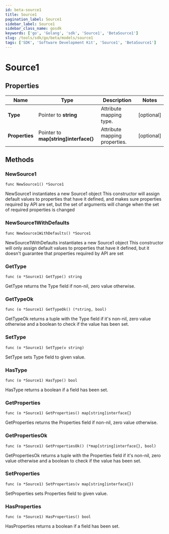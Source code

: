 ```yaml
---
id: beta-source1
title: Source1
pagination_label: Source1
sidebar_label: Source1
sidebar_class_name: gosdk
keywords: ['go', 'Golang', 'sdk', 'Source1', 'BetaSource1']
slug: /tools/sdk/go/beta/models/source1
tags: ['SDK', 'Software Development Kit', 'Source1', 'BetaSource1']
---
```


# Source1

## Properties

| Name | Type | Description | Notes |
| --- | --- | --- | --- |
| **Type** | Pointer to **string** | Attribute mapping type. | [optional] |
| **Properties** | Pointer to **map[string]interface{}** | Attribute mapping properties. | [optional] |

## Methods

### NewSource1

`func NewSource1() *Source1`

NewSource1 instantiates a new Source1 object This constructor will assign default values to properties that have it defined, and makes sure properties required by API are set, but the set of arguments will change when the set of required properties is changed

### NewSource1WithDefaults

`func NewSource1WithDefaults() *Source1`

NewSource1WithDefaults instantiates a new Source1 object This constructor will only assign default values to properties that have it defined, but it doesn't guarantee that properties required by API are set

### GetType

`func (o *Source1) GetType() string`

GetType returns the Type field if non-nil, zero value otherwise.

### GetTypeOk

`func (o *Source1) GetTypeOk() (*string, bool)`

GetTypeOk returns a tuple with the Type field if it's non-nil, zero value otherwise and a boolean to check if the value has been set.

### SetType

`func (o *Source1) SetType(v string)`

SetType sets Type field to given value.

### HasType

`func (o *Source1) HasType() bool`

HasType returns a boolean if a field has been set.

### GetProperties

`func (o *Source1) GetProperties() map[string]interface{}`

GetProperties returns the Properties field if non-nil, zero value otherwise.

### GetPropertiesOk

`func (o *Source1) GetPropertiesOk() (*map[string]interface{}, bool)`

GetPropertiesOk returns a tuple with the Properties field if it's non-nil, zero value otherwise and a boolean to check if the value has been set.

### SetProperties

`func (o *Source1) SetProperties(v map[string]interface{})`

SetProperties sets Properties field to given value.

### HasProperties

`func (o *Source1) HasProperties() bool`

HasProperties returns a boolean if a field has been set.

